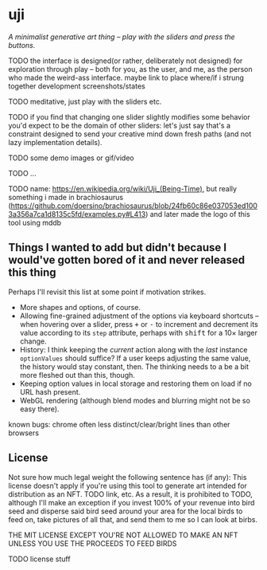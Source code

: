 # uji

*A minimalist generative art thing – play with the sliders and press the buttons.*

TODO the interface is designed(or rather, deliberately not designed) for exploration through play – both for you, as the user, and me, as the person who made the weird-ass interface. maybe link to place where/if i strung together development screenshots/states

TODO meditative, just play with the sliders etc.

TODO if you find that changing one slider slightly modifies some behavior you'd expect to be the domain of other sliders: let's just say that's a constraint designed to send your creative mind down fresh paths (and not lazy implementation details).

TODO some demo images or gif/video

TODO ...

TODO name: https://en.wikipedia.org/wiki/Uji_(Being-Time), but really something i made in brachiosaurus (https://github.com/doersino/brachiosaurus/blob/24fb60c86e037053ed1003a356a7ca1d8135c5fd/examples.py#L413) and later made the logo of this tool using mddb

## Things I wanted to add but didn't because I would've gotten bored of it and never released this thing

Perhaps I'll revisit this list at some point if motivation strikes.

* More shapes and options, of course.
* Allowing fine-grained adjustment of the options via keyboard shortcuts – when hovering over a slider, press <kbd>+</kbd> or <kbd>-</kbd> to increment and decrement its value according to its `step` attribute, perhaps with <kbd>shift</kbd> for a 10× larger change.
* History: I think keeping the *current* action along with the *last* instance `optionValues` should suffice? If a user keeps adjusting the same value, the history would stay constant, then. The thinking needs to a be a bit more fleshed out than this, though.
* Keeping option values in local storage and restoring them on load if no URL hash present.
* WebGL rendering (although blend modes and blurring might not be so easy there).


known bugs: chrome often less distinct/clear/bright lines than other browsers


## License

Not sure how much legal weight the following sentence has (if any): This license doesn't apply if you're using this tool to generate art intended for distribution as an NFT. TODO link, etc. As a result, it is prohibited to TODO, although I'll make an exception if you invest 100% of your revenue into bird seed and disperse said bird seed around your area for the local birds to feed on, take pictures of all that, and send them to me so I can look at birbs.

THE MIT LICENSE EXCEPT YOU'RE NOT ALLOWED TO MAKE AN NFT UNLESS YOU USE THE PROCEEDS TO FEED BIRDS

TODO license stuff
